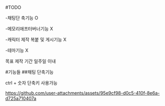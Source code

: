 
#TODO

-채팅단 축기능 O

-메모리애프터버너기능 X

-캐릭터 제작 복붙 및 게시기능 X

-테마기능 X

목표 제작 기간 일주일 이내

#기능들
##채팅 단축기능

ctrl + 숫자 단축키 사용가능

https://github.com/user-attachments/assets/95e9cf98-d0c5-410f-8e6a-d725a710407a

